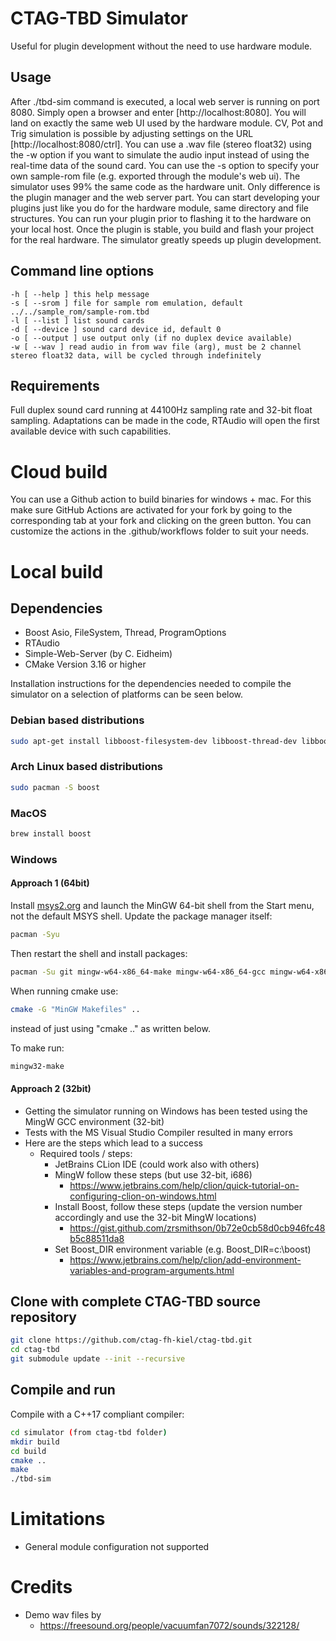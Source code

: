 # CTAG-TBD Simulator

Useful for plugin development without the need to use hardware module.

## Usage

After ./tbd-sim command is executed, a local web server is running on port 8080. Simply open a browser and
enter [http://localhost:8080]. You will land on exactly the same web UI used by the hardware module.
CV, Pot and Trig simulation is possible by adjusting settings on the URL [http://localhost:8080/ctrl].
You can use a .wav file (stereo float32) using the -w option if you want to simulate the audio input instead of using the
real-time data of the sound card. You can use the -s option to specify your own sample-rom file (e.g. exported through the module's web ui).
The simulator uses 99% the same code as the hardware unit. Only difference is the plugin manager and the web server part.
You can start developing your plugins just like you do for the hardware module, same directory and file structures.
You can run your plugin prior to flashing it to the hardware on your local host. Once the plugin is stable, you build
and flash your project for the real hardware.
The simulator greatly speeds up plugin development.

## Command line options

```
-h [ --help ] this help message
-s [ --srom ] file for sample rom emulation, default ../../sample_rom/sample-rom.tbd
-l [ --list ] list sound cards
-d [ --device ] sound card device id, default 0
-o [ --output ] use output only (if no duplex device available)
-w [ --wav ] read audio in from wav file (arg), must be 2 channel stereo float32 data, will be cycled through indefinitely
```
## Requirements

Full duplex sound card running at 44100Hz sampling rate and 32-bit float sampling.
Adaptations can be made in the code, RTAudio will open the first available device with such capabilities.

# Cloud build

You can use a Github action to build binaries for windows + mac. 
For this make sure GitHub Actions are activated for your fork by going to the corresponding tab at your fork and clicking on the green button.
You can customize the actions in the .github/workflows folder to suit your needs.

# Local build

## Dependencies

* Boost Asio, FileSystem, Thread, ProgramOptions
* RTAudio
* Simple-Web-Server (by C. Eidheim)
* CMake Version 3.16 or higher

Installation instructions for the dependencies needed to compile the simulator on a selection of platforms can be seen below.

### Debian based distributions

```sh
sudo apt-get install libboost-filesystem-dev libboost-thread-dev libboost-program-options-dev libasound2-dev
```

### Arch Linux based distributions

```sh
sudo pacman -S boost
```

### MacOS

```sh
brew install boost
```

### Windows

#### Approach 1 (64bit)
Install [msys2.org](https://www.msys2.org) and launch the MinGW 64-bit shell from the Start menu, not the default MSYS shell. Update the package manager itself:
```sh
pacman -Syu
```

Then restart the shell and install packages:
```sh
pacman -Su git mingw-w64-x86_64-make mingw-w64-x86_64-gcc mingw-w64-x86_64-cmake mingw-w64-x86_64-libtool mingw-w64-x86_64-jq mingw-w64-x86_64-boost
```

When running cmake use:
```sh
cmake -G "MinGW Makefiles" ..
```
instead of just using "cmake .." as written below.

To make run:
```sh
mingw32-make
```

#### Approach 2 (32bit)
- Getting the simulator running on Windows has been tested using the MingW GCC environment (32-bit)
- Tests with the MS Visual Studio Compiler resulted in many errors
- Here are the steps which lead to a success
    - Required tools / steps:
        - JetBrains CLion IDE (could work also with others)
        - MingW follow these steps (but use 32-bit, i686)
            - https://www.jetbrains.com/help/clion/quick-tutorial-on-configuring-clion-on-windows.html
        - Install Boost, follow these steps (update the version number accordingly and use the 32-bit MingW locations)
            - https://gist.github.com/zrsmithson/0b72e0cb58d0cb946fc48b5c88511da8
        - Set Boost_DIR environment variable (e.g. Boost_DIR=c:\boost)
            - https://www.jetbrains.com/help/clion/add-environment-variables-and-program-arguments.html

## Clone with complete CTAG-TBD source repository

```sh
git clone https://github.com/ctag-fh-kiel/ctag-tbd.git
cd ctag-tbd
git submodule update --init --recursive
```

## Compile and run

Compile with a C++17 compliant compiler:
```sh
cd simulator (from ctag-tbd folder)
mkdir build
cd build
cmake ..
make
./tbd-sim
```

# Limitations

* General module configuration not supported

# Credits
* Demo wav files by 
    * https://freesound.org/people/vacuumfan7072/sounds/322128/
    